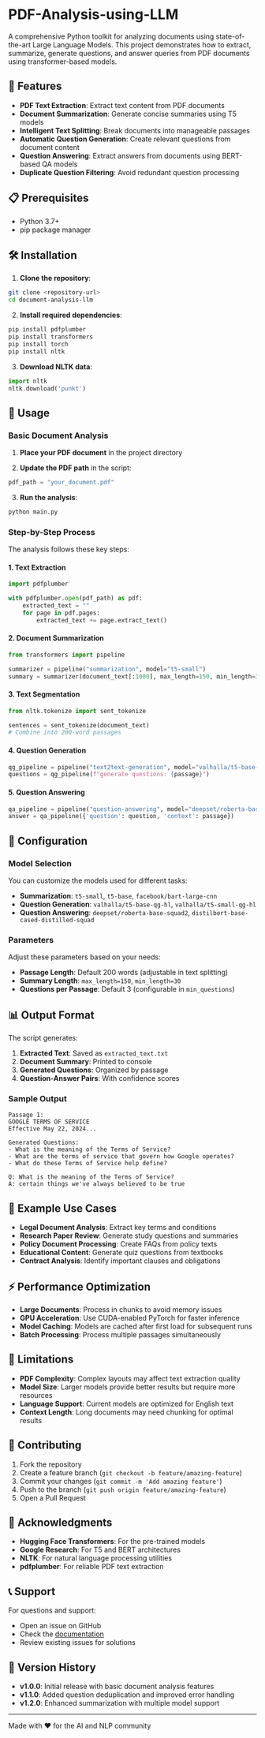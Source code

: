 # PDF-Analysis-using-LLM

A comprehensive Python toolkit for analyzing documents using state-of-the-art Large Language Models. This project demonstrates how to extract, summarize, generate questions, and answer queries from PDF documents using transformer-based models.

## 🚀 Features

- **PDF Text Extraction**: Extract text content from PDF documents
- **Document Summarization**: Generate concise summaries using T5 models
- **Intelligent Text Splitting**: Break documents into manageable passages
- **Automatic Question Generation**: Create relevant questions from document content
- **Question Answering**: Extract answers from documents using BERT-based QA models
- **Duplicate Question Filtering**: Avoid redundant question processing

## 📋 Prerequisites

- Python 3.7+
- pip package manager

## 🛠️ Installation

1. **Clone the repository**:
```bash
git clone <repository-url>
cd document-analysis-llm
```

2. **Install required dependencies**:
```bash
pip install pdfplumber
pip install transformers
pip install torch
pip install nltk
```

3. **Download NLTK data**:
```python
import nltk
nltk.download('punkt')
```

## 🎯 Usage

### Basic Document Analysis

1. **Place your PDF document** in the project directory

2. **Update the PDF path** in the script:
```python
pdf_path = "your_document.pdf"
```

3. **Run the analysis**:
```python
python main.py
```

### Step-by-Step Process

The analysis follows these key steps:

#### 1. Text Extraction
```python
import pdfplumber

with pdfplumber.open(pdf_path) as pdf:
    extracted_text = ""
    for page in pdf.pages:
        extracted_text += page.extract_text()
```

#### 2. Document Summarization
```python
from transformers import pipeline

summarizer = pipeline("summarization", model="t5-small")
summary = summarizer(document_text[:1000], max_length=150, min_length=30)
```

#### 3. Text Segmentation
```python
from nltk.tokenize import sent_tokenize

sentences = sent_tokenize(document_text)
# Combine into 200-word passages
```

#### 4. Question Generation
```python
qg_pipeline = pipeline("text2text-generation", model="valhalla/t5-base-qg-hl")
questions = qg_pipeline(f"generate questions: {passage}")
```

#### 5. Question Answering
```python
qa_pipeline = pipeline("question-answering", model="deepset/roberta-base-squad2")
answer = qa_pipeline({'question': question, 'context': passage})
```

## 🔧 Configuration

### Model Selection

You can customize the models used for different tasks:

- **Summarization**: `t5-small`, `t5-base`, `facebook/bart-large-cnn`
- **Question Generation**: `valhalla/t5-base-qg-hl`, `valhalla/t5-small-qg-hl`
- **Question Answering**: `deepset/roberta-base-squad2`, `distilbert-base-cased-distilled-squad`

### Parameters

Adjust these parameters based on your needs:

- **Passage Length**: Default 200 words (adjustable in text splitting)
- **Summary Length**: `max_length=150`, `min_length=30`
- **Questions per Passage**: Default 3 (configurable in `min_questions`)

## 📊 Output Format

The script generates:

1. **Extracted Text**: Saved as `extracted_text.txt`
2. **Document Summary**: Printed to console
3. **Generated Questions**: Organized by passage
4. **Question-Answer Pairs**: With confidence scores

### Sample Output
```
Passage 1:
GOOGLE TERMS OF SERVICE
Effective May 22, 2024...

Generated Questions:
- What is the meaning of the Terms of Service?
- What are the terms of service that govern how Google operates?
- What do these Terms of Service help define?

Q: What is the meaning of the Terms of Service?
A: certain things we've always believed to be true
```

## 🧪 Example Use Cases

- **Legal Document Analysis**: Extract key terms and conditions
- **Research Paper Review**: Generate study questions and summaries
- **Policy Document Processing**: Create FAQs from policy texts
- **Educational Content**: Generate quiz questions from textbooks
- **Contract Analysis**: Identify important clauses and obligations

## ⚡ Performance Optimization

- **Large Documents**: Process in chunks to avoid memory issues
- **GPU Acceleration**: Use CUDA-enabled PyTorch for faster inference
- **Model Caching**: Models are cached after first load for subsequent runs
- **Batch Processing**: Process multiple passages simultaneously

## 🚨 Limitations

- **PDF Complexity**: Complex layouts may affect text extraction quality
- **Model Size**: Larger models provide better results but require more resources
- **Language Support**: Current models are optimized for English text
- **Context Length**: Long documents may need chunking for optimal results

## 🤝 Contributing

1. Fork the repository
2. Create a feature branch (`git checkout -b feature/amazing-feature`)
3. Commit your changes (`git commit -m 'Add amazing feature'`)
4. Push to the branch (`git push origin feature/amazing-feature`)
5. Open a Pull Request

## 🙏 Acknowledgments

- **Hugging Face Transformers**: For the pre-trained models
- **Google Research**: For T5 and BERT architectures
- **NLTK**: For natural language processing utilities
- **pdfplumber**: For reliable PDF text extraction

## 📞 Support

For questions and support:
- Open an issue on GitHub
- Check the [documentation](docs/)
- Review existing issues for solutions

## 🔄 Version History

- **v1.0.0**: Initial release with basic document analysis features
- **v1.1.0**: Added question deduplication and improved error handling
- **v1.2.0**: Enhanced summarization with multiple model support

---

Made with ❤️ for the AI and NLP community
